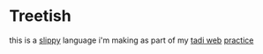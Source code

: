 <style>
  a {
    text-decoration: underline;
  }
</style>

# Treetish

this is a [slippy](https://tadiweb.com) language i'm making as part of my [tadi web](https://todepond.com/wikiblogarden/tadi-web) [practice](https://todepond.com/lab)

